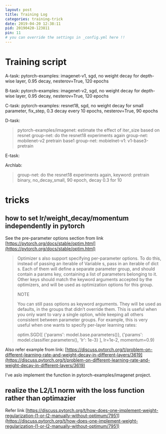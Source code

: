 ```yaml
---
layout: post
title: Training Log
categories: training-trick
date: 2019-04-20 12:38:11
pid: 20190420-123811
pin: 11
# you can override the settings in _config.yml here !!
---
```


# Training script

A-task:
  pytorch-examples: imagenet-v1, sgd, no weight decay for depth-wise layer, 0.95 decay, nesterov=True, 120 epochs

B-task:
  pytorch-examples: imagenet-v2, sgd, no weight decay for depth-wise layer, 0.95 decay, nesterov=True, 120 epochs
    
C-task: 
  pytorch-examples: resnet18, sgd, no weight decay for small parameter, fix_step, 0.3 decay every 10 epochs, nesterov=True, 90 epochs

D-task:
  > pytorch-examples/imagenet: estimate the effect of iter_size based on resnet
  > group-net: do the resnet18 experiments again
  > group-net: mobilenet-v2 pretrain base1
  > group-net: mobielnet-v1: v1-base3-pretrain

E-task:

Archlab:
  > group-net: do the resnet18 experiments again, keyword: pretrain binary, no_decay_small, 90 epoch, decay 0.3 for 10

# tricks
## how to set lr/weight_decay/momentum independently in pytorch
See the pre-parameter options section from link [https://pytorch.org/docs/stable/optim.html](https://pytorch.org/docs/stable/optim.html)

> Optimizer s also support specifying per-parameter options. To do this, instead of passing an iterable of Variable s, pass in an iterable of dict s. Each of them will define a separate parameter group, and should contain a params key, containing a list of parameters belonging to it. Other keys should match the keyword arguments accepted by the optimizers, and will be used as optimization options for this group.
> 
> NOTE
> 
> You can still pass options as keyword arguments. They will be used as defaults, in the groups that didn’t override them. This is useful when you only want to vary a single option, while keeping all others consistent between parameter groups. For example, this is very useful when one wants to specify per-layer learning rates:
> 
> optim.SGD([ {'params': model.base.parameters()},
>             {'params': model.classifier.parameters(), 'lr': 1e-3}
>           ],
>           lr=1e-2, momentum=0.9)

Also refer example from link: [https://discuss.pytorch.org/t/problem-on-different-learning-rate-and-weight-decay-in-different-layers/3619](https://discuss.pytorch.org/t/problem-on-different-learning-rate-and-weight-decay-in-different-layers/3619)

I've aslo implement the function in pytorch-examples/imagenet project.

## realize the L2/L1 norm with the loss function rather than optimazier
Refer link [https://discuss.pytorch.org/t/how-does-one-implement-weight-regularization-l1-or-l2-manually-without-optimum/7951](https://discuss.pytorch.org/t/how-does-one-implement-weight-regularization-l1-or-l2-manually-without-optimum/7951)

